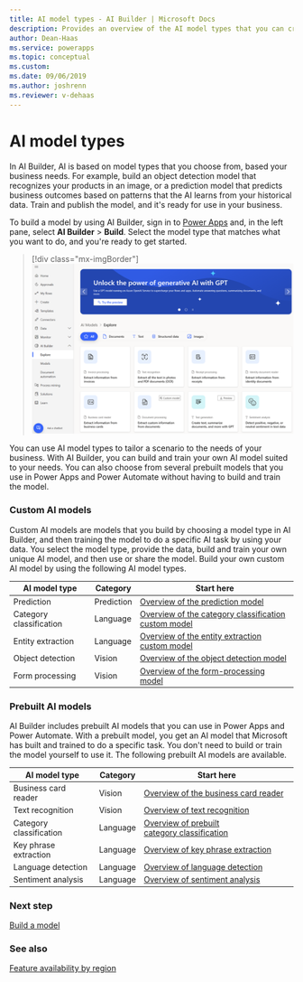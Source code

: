 ```yaml
---
title: AI model types - AI Builder | Microsoft Docs
description: Provides an overview of the AI model types that you can create in AI Builder.
author: Dean-Haas
ms.service: powerapps
ms.topic: conceptual
ms.custom: 
ms.date: 09/06/2019
ms.author: joshrenn
ms.reviewer: v-dehaas
---
```


# AI model types

In AI Builder, AI is based on model types that you choose from, based your business needs. For example, build an object detection model that recognizes your products in an image, or a prediction model that predicts business outcomes based on patterns that the AI learns from your historical data. Train and publish the model, and it's ready for use in your business.

To build a model by using AI Builder, sign in to [Power Apps](https://make.powerapps.com) and, in the left pane, select **AI Builder** > **Build**. Select the model type that matches what you want to do, and you're ready to get started.

> [!div class="mx-imgBorder"]
> ![AI Builder home page](media/ai-builder-home.png "AI Builder home page")

<!--Hiding this heading until someone adds another H2 ## List of AI model types-->
You can use AI model types to tailor<!--Suggested.--> a scenario to the needs of your business. With AI Builder, you can build and train your own AI model suited to your needs. You can also choose from several prebuilt models that you use in Power Apps and Power Automate without having to build and train the model.

### Custom AI models

Custom AI models are models that you build by choosing a model type in AI Builder, and then training the model to do a specific AI task by using your data. You select the model type, provide the data, build and train your own unique AI model, and then use or share the model. Build your own custom AI model by using the following AI model types.<!--No colon to introduce a table, via Writing Style Guide. --><!--SELF: topics are worded differently, but consistent among the prebuilt/not-prebuilt categories. Is that okay? -->
<!--Rearranged the table to match the order in which the models are discussed in the docset.-->
| AI model type  | Category<!--SELF: What does "category" signify elsewhere in this docset? I can't see a pattern. -->  | Start here |
|---|---|---|
| Prediction   | Prediction  | [Overview of the prediction model](prediction-overview.md) |
| Category classification  |Language   | [Overview of the category classification custom model](text-classification-overview.md) |
| Entity extraction  |Language   | [Overview of the entity extraction custom model](entity-extraction-overview.md) |
| Object detection  | Vision   | [Overview of the object detection model](object-detection-overview.md) |
| Form processing  | Vision   | [Overview of the form-processing model](form-processing-model-overview.md) |

### Prebuilt AI models

AI Builder includes<!--Suggested--> prebuilt AI models that you can use in Power Apps and Power Automate. With a prebuilt model, you get an AI model that Microsoft has built and trained to do a specific task. You don't need to build or train the model yourself to use it. The following prebuilt AI models are available.
<!--Should the following table include "Overview of prebuilt entity extraction"? -->
<!--SELF: I didn't change the order in this table for fear of interfering the with the "Category" entries, but I don't know what they mean! -->
| AI model type | Category |Start here |
|--------|--------|--------|
|Business card reader |Vision | [Overview of the business card reader](prebuilt-business-card.md)
|Text recognition |Vision | [Overview of text recognition](prebuilt-text-recognition.md)
|Category classification |Language | [Overview of prebuilt category classification](prebuilt-category-classification.md)
|Key phrase extraction |Language | [Overview of key phrase extraction](prebuilt-key-phrase.md)
|Language detection |Language | [Overview of language detection](prebuilt-language-detection.md)
|Sentiment analysis |Language | [Overview of sentiment analysis](prebuilt-sentiment-analysis.md)

### Next step

[Build a model](build-model.md)

### See also

[Feature availability by region](availability-region.md)

